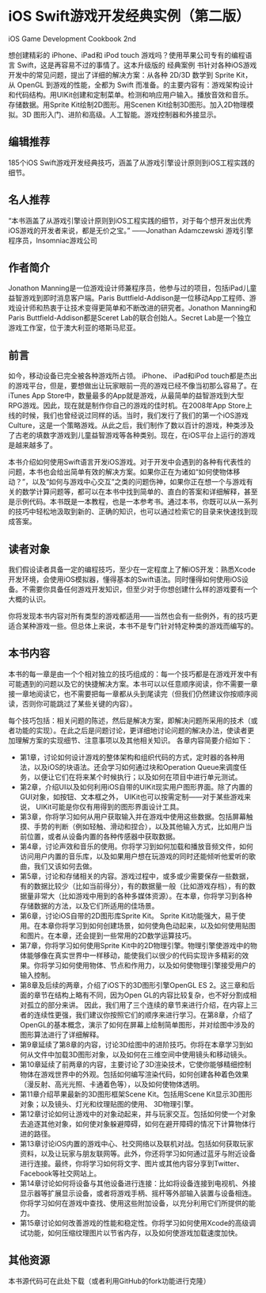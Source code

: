 # iOS Swift游戏开发经典实例（第二版）
iOS Game Development Cookbook 2nd

想创建精彩的 iPhone、iPad和 iPod touch 游戏吗？使用苹果公司专有的编程语言 Swift，这是再容易不过的事情了。这本升级版的 经典案例 书针对各种iOS游戏开发中的常见问题，提出了详细的解决方案：从各种 2D/3D 数学到 Sprite Kit，从 OpenGL 到游戏的性能，全都为 Swift 而准备。的主要内容有：游戏架构设计和代码结构。用UIKit创建和定制菜单。检测和响应用户输入。播放音效和音乐。存储数据。用Sprite Kit绘制2D图形。用Scenen Kit绘制3D图形。加入2D物理模拟。3D 图形入门、进阶和高级。人工智能。游戏控制器和外接显示。

## 编辑推荐
185个iOS Swift游戏开发经典技巧，涵盖了从游戏引擎设计原则到iOS工程实践的细节。

## 名人推荐
“本书涵盖了从游戏引擎设计原则到iOS工程实践的细节，对于每个想开发出优秀iOS游戏的开发者来说，都是无价之宝。”
——Jonathan Adamczewski
游戏引擎程序员，Insomniac游戏公司

## 作者简介
Jonathon Manning是一位游戏设计师兼程序员，他参与过的项目，包括iPad儿童益智游戏到即时消息客户端。Paris Buttfield-Addison是一位移动App工程师、游戏设计师和热衷于让技术变得更简单和不断改进的研究者。Jonathon Manning和Paris Buttfield-Addison都是Sceret Lab的联合创始人。Secret Lab是一个独立游戏工作室，位于澳大利亚的塔斯马尼亚。

## 前言  

如今，移动设备已完全被各种游戏所占领。 iPhone、 iPad和iPod touch都是杰出的游戏平台，但是，要想做出让玩家眼前一亮的游戏已经不像当初那么容易了。在iTunes App Store中，数量最多的App就是游戏，从最简单的益智游戏到大型RPG游戏。因此，现在就是制作你自己的游戏的佳时机。在2008年App Store上线的时候，我们也曾经说过同样的话。当时，我们发行了我们的第一个iOS游戏Culture，这是一个策略游戏。从此之后，我们制作了数以百计的游戏，种类涉及了古老的填数字游戏到儿童益智游戏等各种类别。现在，在iOS平台上运行的游戏是越来越多了。  

本书介绍如何使用Swift语言开发iOS游戏。对于开发中会遇到的各种有代表性的问题，本书也会给出简单有效的解决方案。如果你正在为诸如“如何使物体移动？”，以及“如何与游戏中心交互”之类的问题伤神，如果你正在想一个与游戏有关的数学计算问题等，都可以在本书中找到简单的、直白的答案和详细解释，甚至是示例代码。本书既是一本教程，也是一本参考书。通过本书，你既可以从一系列的技巧中轻松地汲取到新的、正确的知识，也可以通过检索它的目录来快速找到现成答案。  

## 读者对象  

我们假设读者具备一定的编程技巧，至少在一定程度上了解iOS开发：熟悉Xcode开发环境，会使用iOS模拟器，懂得基本的Swift语法。同时懂得如何使用iOS设备。不需要你具备任何游戏开发知识，但至少对于你想创建什么样的游戏要有一个大概的认识。  

你将发现本书内容对所有类型的游戏都适用——当然也会有一些例外，有的技巧更适合某种游戏一些。但总体上来说，本书不是专门针对特定种类的游戏而编写的。

## 本书内容
本书的每一章是由一个个相对独立的技巧组成的：每一个技巧都是在游戏开发中有可能遇到的问题以及它的快捷解决方案。本书可以以任意顺序阅读，你不需要一章接一章地阅读它，也不需要把每一章都从头到尾读完（但我们仍然建议你按顺序阅读，否则你可能跳过了某些关键的内容）。

每个技巧包括：相关问题的陈述，然后是解决方案，即解决问题所采用的技术（或者功能的实现）。在此之后是问题讨论，更详细地讨论问题的解决办法，使读者更加理解方案的实现细节、注意事项以及其他相关知识。
各章内容简要介绍如下：

- 第1章，讨论如何设计游戏的整体架构和组织代码的方式，定时器的各种用法，以及iOS的块语法。还会学习如何通过块和Operation Queue来调度任务，以便让它们在将来某个时候执行；以及如何在项目中进行单元测试。
- 第2章，介绍UI以及如何利用iOS自带的UIKit现实用户图形界面。除了内置的GUI对象，如按钮、文本框之外， UIKit也可以按需定制——对于某些游戏来说， UIKit可能是你仅有用得到的图形界面设计工具。
- 第3章，你将学习如何从用户获取输入并在游戏中使用这些数据。包括屏幕触摸、手势的判断（例如轻触、滑动和捏合），以及其他输入方式，比如用户当前位置，或者从设备内置的各种传感器中获取数据。
- 第4章，讨论声效和音乐的使用。你将学习到如何加载和播放音频文件，如何访问用户内置的音乐库，以及如果用户想在玩游戏的同时还能倾听他爱听的歌曲，我们又该如何去做。
- 第5章，讨论和存储相关的内容。游戏过程中，或多或少需要保存一些数据，有的数据比较少（比如当前得分），有的数据量一般（比如游戏存档），有的数据量非常大（比如游戏中用到的各种多媒体资源）。在本章，你将学习到各种存储数据的方法，以及它们所适用的佳场景。
- 第6章，讨论iOS自带的2D图形库Sprite Kit。 Sprite Kit功能强大，易于使用。在本章你将学习到如何创建场景，如何使角色动起来，以及如何使用贴图和图片。在本章，还会提到一些常用的2D数学运算技巧。
- 第7章，你将学习如何使用Sprite Kit中的2D物理引擎。物理引擎使游戏中的物体能够像在真实世界中一样移动，能使我们以很少的代码实现许多精彩的效果。你将学习如何使用物体、节点和作用力，以及如何使物理引擎接受用户的输入控制。
- 第8章及后续的两章，介绍了iOS下的3D图形引擎OpenGL ES 2。这三章和后面的章节在结构上略有不同，因为Open GL的内容比较复杂，也不好分割成相对孤立的部分来讲。
因此，我们用了三个连续的章节来进行介绍，在内容上三者的连续性更强，我们建议你按照它们的顺序来进行学习。在第8章，介绍了OpenGL的基本概念，演示了如何在屏幕上绘制简单图形，并对绘图中涉及的图形算法进行了详细解释。
- 第9章延续了第8章的内容，讨论3D绘图中的进阶技巧。你将在本章学习到如何从文件中加载3D图形对象，以及如何在三维空间中使用镜头和移动镜头。
- 第10章延续了前两章的内容，主要讨论了3D渲染技术，它使你能够精细控制物体在游戏世界中的外观。包括如何编写渲染代码，如何创建各种着色效果（漫反射、高光光照、卡通着色等），以及如何使物体透明。
- 第11章介绍苹果最新的3D图形框架Scene Kit。包括用Scene Kit显示3D图形对象；以及镜头、灯光和纹理贴图的使用、 3D物理引擎。
- 第12章讨论如何让游戏中的对象动起来，并与玩家交互。包括如何使一个对象去追逐其他对象，如何使对象躲避障碍，如何在避开障碍的情况下计算物体行进的路径。
- 第13章讨论iOS内置的游戏中心、社交网络以及联机对战。包括如何获取玩家资料，以及让玩家与朋友联网等。此外，你还将学习如何通过蓝牙与附近设备进行连接。最终，你将学习如何将文字、图片或其他内容分享到Twitter、 Facebook等社交网站上。
- 第14章讨论如何将设备与其他设备进行连接：比如将设备连接到电视机、外接显示器等扩展显示设备，或者将游戏手柄、摇杆等外部输入装置与设备相连。你将学习如何在游戏中查找、使用这些附加设备，以充分利用它们所提供的能力。
- 第15章讨论如何改善游戏的性能和稳定性。你将学习如何使用Xcode的高级调试功能，如何压缩纹理图片以节省内存，以及如何使游戏加载速度加快。

## 其他资源
本书源代码可在此处下载（或者利用GitHub的fork功能进行克隆）